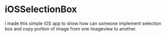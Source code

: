 # iOSSelectionBox
I  made this simple iOS app to show how can someone implement selection box and copy portion of image from one imageview to another.
